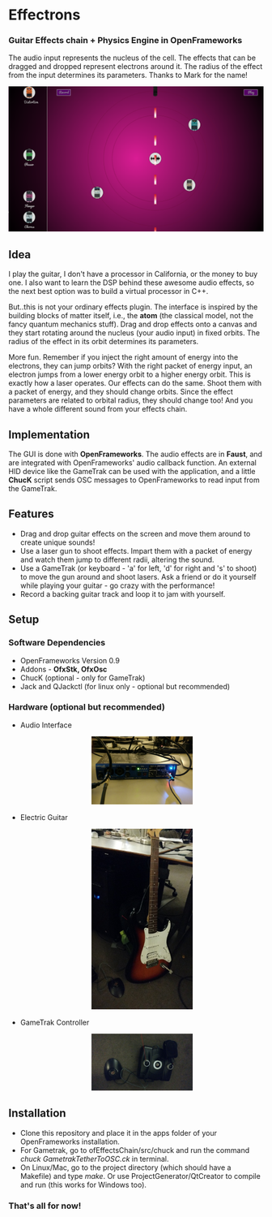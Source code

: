 <h1>Effectrons</h1>

<h3>Guitar Effects chain + Physics Engine in OpenFrameworks</h3>

<p>The audio input represents the nucleus of the cell. The effects that can be dragged and dropped represent electrons around it. The radius of the effect from the input determines its parameters. Thanks to Mark for the name! </p>

<p align="center">
  <img src="app screenshots/laser.png" width = "600"/>
</p>

<h2>Idea</h2>

<p>I play the guitar, I don't have a processor in California, or the money to buy one. I also want to learn the DSP behind these awesome audio effects, so the next best option was to build a virtual processor in C++. </p>

<p>But..this is not your ordinary effects plugin. The interface is inspired by the building blocks of matter itself, i.e., the <b>atom</b> (the classical model, not the fancy quantum mechanics stuff). Drag and drop effects onto a canvas and they start rotating around the nucleus (your audio input) in fixed orbits. The radius of the effect in its orbit determines its parameters.</p>

<p>More fun. Remember if you inject the right amount of energy into the electrons, they can jump orbits? With the right packet of energy input, an electron jumps from a lower energy orbit to a higher energy orbit. This is exactly how a laser operates. Our effects can do the same. Shoot them with a packet of energy, and they should change orbits. Since the effect parameters are related to orbital radius, they should change too! And you have a whole different sound from your effects chain.</p>

<h2>Implementation</h2>

<p>The GUI is done with <b>OpenFrameworks</b>. The audio effects are in <b>Faust</b>, and are integrated with OpenFrameworks' audio callback function. An external HID device like the GameTrak can be used with the application, and a little <b>ChucK</b> script sends OSC messages to OpenFrameworks to read input from the GameTrak.<p>

<h2>Features</h2>
<ul>
<li>Drag and drop guitar effects on the screen and move them around to create unique sounds!</li>
<li>Use a laser gun to shoot effects. Impart them with a packet of energy and watch them jump to different radii,
altering the sound.</li>
<li>Use a GameTrak (or keyboard - 'a' for left, 'd' for right and 's' to shoot) to move the gun around and shoot lasers. Ask a friend or do it yourself while playing your guitar - go crazy with the performance!</li>
<li>Record a backing guitar track and loop it to jam with yourself. </li>
</ul>

<h2>Setup</h2>
<h3>Software Dependencies</h3>
<ul><li>OpenFrameworks Version 0.9</li><li>Addons - <b>OfxStk, OfxOsc</b></li><li>ChucK (optional - only for GameTrak)</li><li>Jack and QJackctl (for linux only - optional but recommended)</ul>

<h3>Hardware (optional but recommended)</h3>
<ul><li>Audio Interface <p align = "center"><img src = "app screenshots/ua101.jpg" width = "200"/></p></li>
<li>Electric Guitar <p align = "center"><img src = "app screenshots/guitar.jpg" width = "200"/></p></li>
<li>GameTrak Controller <p align = "center"><img src = "app screenshots/gametrak.jpg" width = "200"/></p></li>
</ul>

<h2>Installation</h2>
<ul><li>Clone this repository and place it in the apps folder of your OpenFrameworks installation.</li> <li>For Gametrak, go to ofEffectsChain/src/chuck and run the command 
<i>chuck GametrakTetherToOSC.ck</i> in terminal. </li>  
<li>On Linux/Mac, go to the project directory (which should have a Makefile) and type <i>make</i>. Or use ProjectGenerator/QtCreator to compile and run (this works for Windows too).</li></ul>

<h3>That's all for now!</h3>
